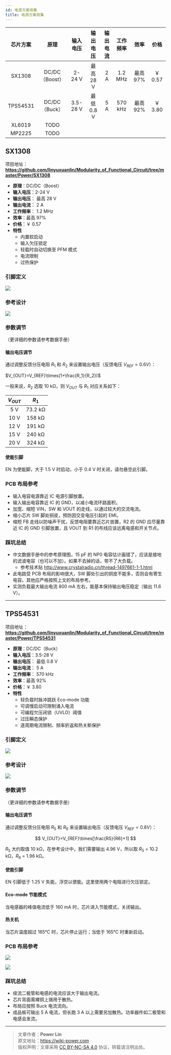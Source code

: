 ```yaml
---
id: 电源方案收集
title: 电源方案收集
---
```


| 芯片方案 |      原理      | 输入电压 |  输出电压  | 输出电流 | 工作频率 |   效率   |  价格   |
| :------: | :------------: | :------: | :--------: | :------: | :------: | :------: | :-----: |
|  SX1308  | DC/DC（Boost） |  2-24 V  | 最高 28 V  |   2 A    | 1.2 MHz  | 最高 97% | ￥ 0.57 |
| TPS54531 | DC/DC（Buck）  | 3.5-28 V | 最低 0.8 V |   5 A    | 570 kHz  | 最高 92% | ￥ 3.80 |
|  XL6019  |      TODO      |
|  MP2225  |      TODO      |

## SX1308

项目地址：**<https://github.com/linyuxuanlin/Modularity_of_Functional_Circuit/tree/master/Power/SX1308>**

- **原理**：DC/DC（Boost）
- **输入电压**：2-24 V
- **输出电压**： 最高 28 V
- **输出电流**： 2 A
- **工作频率**： 1.2 MHz
- **效率**：最高 97%
- **价格**：￥ 0.57
- **特性**
  - 内置软启动
  - 输入欠压锁定
  - 轻载时自动切换至 PFM 模式
  - 电流限制
  - 过热保护

### 引脚定义

![](https://wiki-media-1253965369.cos.ap-guangzhou.myqcloud.com/img/20210713154103.png)

### 参考设计

![](https://wiki-media-1253965369.cos.ap-guangzhou.myqcloud.com/img/20210715141625.png)

### 参数调节

（更详细的参数请参考数据手册）

#### 输出电压调节

通过调整反馈分压电阻 $R_1$ 和 $R_2$ 来设置输出电压（反馈电压 $V_{REF}=0.6 V$）：

$V_{OUT}=V_{REF}\times(1+\frac{R_1}{R_2})$

一般来说，$R_2$ 选取 10 kΩ，则 $V_{OUT}$ 与 $R_1$ 对应关系如下：

| $V_{OUT}$ |  $R_1$  |
| :-------: | :-----: |
|    5 V    | 73.2 kΩ |
|   10 V    | 158 kΩ  |
|   12 V    | 191 kΩ  |
|   15 V    | 240 kΩ  |
|   20 V    | 324 kΩ  |

#### 使能引脚

EN 为使能脚，大于 1.5 V 时启动，小于 0.4 V 时关闭，请勿悬空此引脚。

### PCB 布局参考

- 输入电容电源靠近 IC 电源引脚放置。
- 输入输出电容靠近 IC 的 GND，以减小电流环路面积。
- 加宽、缩短 VIN，SW 和 VOUT 的走线，以通过较大的交流电流。
- 缩小芯片 SW 脚处铜皮，预防因交变电压引起的 EMI。
- 缩短 FB 走线以防噪声干扰，反馈电阻要靠近芯片放置，R2 的 GND 应尽量靠近 IC 的 GND 引脚放置，且 VOUT 到 R1 的布线应该远离电感和开关节点。

### 踩坑总结

- 中文数据手册中的参考原理图，15 pF 的 NP0 电容估计画错了，应该是接地的滤波电容（也可以不加）。如果不去掉的话，带不了大负载。
  - 参考技术贴 <http://www.crystalradio.cn/thread-1497661-1-1.html>
- 此电路受 PCB 布局的影响很大，SW 脚处引出的铜皮不能多，否则会有寄生电容。其他应严格按照上文的布局参考。
- 实测负载最大输出电流 800 mA 左右，能基本保持输出电压稳定（输出 11.6 V）。

---

## TPS54531

项目地址：**<https://github.com/linyuxuanlin/Modularity_of_Functional_Circuit/tree/master/Power/TPS54531>**

- **原理**：DC/DC（Buck）
- **输入电压**：3.5-28 V
- **输出电压**： 最低 0.8 V
- **输出电流**： 5 A
- **工作频率**： 570 kHz
- **效率**：最高 92%
- **价格**：￥ 3.80
- **特性**
  - 轻负载时脉冲跳跃 Eco-mode 功能
  - 可调慢启动可限制涌入电流
  - 可编程欠压闭锁（UVLO）阈值
  - 过压瞬态保护
  - 逐周期电流限制、频率折返和热关断保护

### 引脚定义

![](https://wiki-media-1253965369.cos.ap-guangzhou.myqcloud.com/img/20210713153815.png)

### 参考设计

![](https://wiki-media-1253965369.cos.ap-guangzhou.myqcloud.com/img/20210713173605.png)

### 参数调节

（更详细的参数请参考数据手册）

#### 输出电压调节

通过调整反馈分压电阻 $R_5$ 和 $R_6$ 来设置输出电压（反馈电压 $V_{REF}=0.8 V$）：

$$
V_{OUT}=V_{REF}\times[\frac{R5}{R6}+1]
$$

$R_5$ 大约取值 10 kΩ，在参考设计中，我们需要输出 4.96 V，所以取 $R_5$ = 10.2 kΩ，$R_6$ = 1.96 kΩ。

#### 使能引脚

EN 引脚低于 1.25 V 失能，浮空以使能。这里使用两个电阻进行欠压锁定。

#### Eco-mode 节能模式

当电感器的峰值电流低于 160 mA 时，芯片进入节能模式，关闭输出。

#### 热关机

当芯片温度超过 165℃ 时，芯片停止运行；当低于 165℃ 时重新启动。

### PCB 布局参考

![](https://wiki-media-1253965369.cos.ap-guangzhou.myqcloud.com/img/20210713161521.png)

![](https://wiki-media-1253965369.cos.ap-guangzhou.myqcloud.com/img/20210713162833.png)

### 踩坑总结

- 续流二极管和电感的电流应该大于输出电流。
- 芯片背面需裸铜上锡用于散热。
- 布局应按照 Buck 电流流向。
- 成品板可输出 5 A 电流，但长跑 3 A 以上需要另加散热。功率器件如二极管和电感会发烫。

---

> 文章作者：**Power Lin**  
> 原文地址：<https://wiki-power.com>  
> 版权声明：文章采用 [CC BY-NC-SA 4.0](https://creativecommons.org/licenses/by/4.0/deed.zh) 协议，转载请注明出处。
